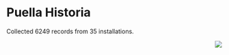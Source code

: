 # Puella Historia

Collected 6249 records from 35 installations.

<p align="right"><img src="https://xn--80aalyho.xn--p1ai/magireco/NAgitan/img/kagome.png" /></p>
